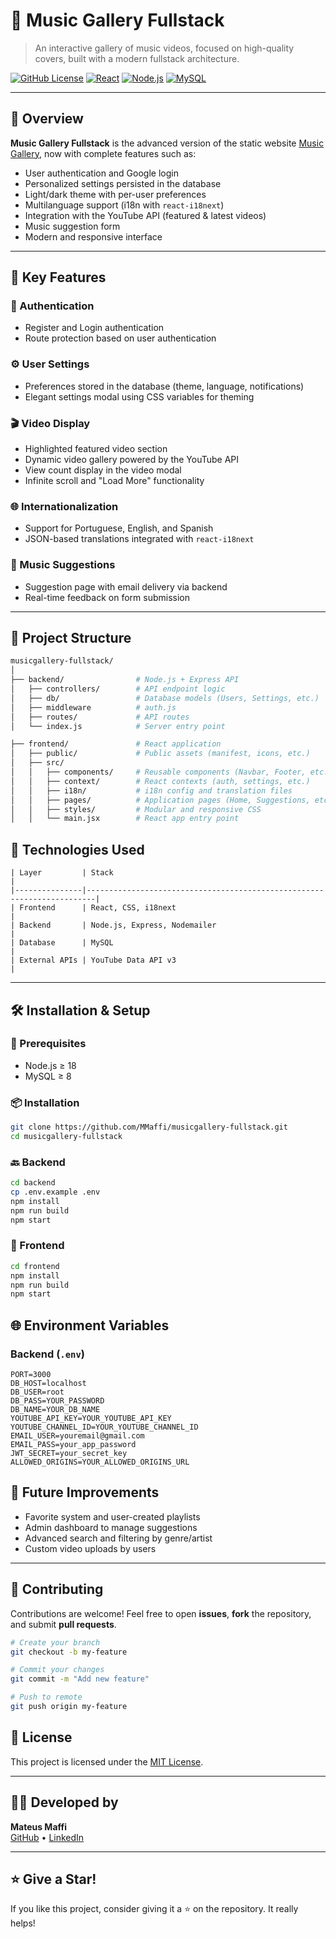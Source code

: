 # 🎵 Music Gallery Fullstack

> An interactive gallery of music videos, focused on high-quality covers, built with a modern fullstack architecture.

[![GitHub License](https://img.shields.io/github/license/MMaffi/musicgallery-fullstack?style=flat-square)](LICENSE)
[![React](https://img.shields.io/badge/Frontend-React-61DAFB?logo=react&logoColor=fff&style=flat-square)](https://reactjs.org/)
[![Node.js](https://img.shields.io/badge/Backend-Node.js-339933?logo=node.js&logoColor=fff&style=flat-square)](https://nodejs.org/)
[![MySQL](https://img.shields.io/badge/Database-MySQL-4479A1?logo=mysql&logoColor=fff&style=flat-square)](https://www.mysql.com/)

---

## 📸 Overview

**Music Gallery Fullstack** is the advanced version of the static website [Music Gallery](https://mmaffi.github.io/MusicGallery), now with complete features such as:

- User authentication and Google login
- Personalized settings persisted in the database
- Light/dark theme with per-user preferences
- Multilanguage support (i18n with `react-i18next`)
- Integration with the YouTube API (featured & latest videos)
- Music suggestion form
- Modern and responsive interface

---

## 🧠 Key Features

### 🔐 Authentication
- Register and Login authentication
- Route protection based on user authentication

### ⚙️ User Settings
- Preferences stored in the database (theme, language, notifications)
- Elegant settings modal using CSS variables for theming

### 🎬 Video Display
- Highlighted featured video section
- Dynamic video gallery powered by the YouTube API
- View count display in the video modal
- Infinite scroll and "Load More" functionality

### 🌐 Internationalization
- Support for Portuguese, English, and Spanish
- JSON-based translations integrated with `react-i18next`

### 💬 Music Suggestions
- Suggestion page with email delivery via backend
- Real-time feedback on form submission

---

## 📁 Project Structure

```bash
musicgallery-fullstack/
│
├── backend/                # Node.js + Express API
│   ├── controllers/        # API endpoint logic
│   ├── db/                 # Database models (Users, Settings, etc.)
│   ├── middleware          # auth.js
│   ├── routes/             # API routes
│   └── index.js            # Server entry point

├── frontend/               # React application
│   ├── public/             # Public assets (manifest, icons, etc.)
│   ├── src/
│   │   ├── components/     # Reusable components (Navbar, Footer, etc.)
│   │   ├── context/        # React contexts (auth, settings, etc.)
│   │   ├── i18n/           # i18n config and translation files
│   │   ├── pages/          # Application pages (Home, Suggestions, etc.)
│   │   ├── styles/         # Modular and responsive CSS
│   │   └── main.jsx        # React app entry point 
```

## 🚀 Technologies Used

```
| Layer         | Stack                                                                  |
|---------------|------------------------------------------------------------------------|
| Frontend      | React, CSS, i18next                                                    |
| Backend       | Node.js, Express, Nodemailer                                           |
| Database      | MySQL                                                                  |
| External APIs | YouTube Data API v3                                                    |
```

---

## 🛠️ Installation & Setup

### 🔧 Prerequisites

- Node.js ≥ 18  
- MySQL ≥ 8  

### 📦 Installation

```bash
git clone https://github.com/MMaffi/musicgallery-fullstack.git
cd musicgallery-fullstack
```

### 🔙 Backend

```bash
cd backend
cp .env.example .env
npm install
npm run build
npm start
```

### 🎨 Frontend

```bash
cd frontend
npm install
npm run build
npm start
```

## 🌐 Environment Variables

### Backend (`.env`)

```env
PORT=3000
DB_HOST=localhost
DB_USER=root
DB_PASS=YOUR_PASSWORD
DB_NAME=YOUR_DB_NAME
YOUTUBE_API_KEY=YOUR_YOUTUBE_API_KEY
YOUTUBE_CHANNEL_ID=YOUR_YOUTUBE_CHANNEL_ID
EMAIL_USER=youremail@gmail.com
EMAIL_PASS=your_app_password
JWT_SECRET=your_secret_key
ALLOWED_ORIGINS=YOUR_ALLOWED_ORIGINS_URL
```

## 🧪 Future Improvements

- Favorite system and user-created playlists  
- Admin dashboard to manage suggestions  
- Advanced search and filtering by genre/artist  
- Custom video uploads by users

---

## 🤝 Contributing

Contributions are welcome! Feel free to open **issues**, **fork** the repository, and submit **pull requests**.

```bash
# Create your branch
git checkout -b my-feature

# Commit your changes
git commit -m "Add new feature"

# Push to remote
git push origin my-feature
```

## 📄 License

This project is licensed under the [MIT License](LICENSE).

---

## 🧑‍💻 Developed by

**Mateus Maffi**  
[GitHub](https://github.com/MMaffi) • [LinkedIn](https://www.linkedin.com/in/mateusmaffi)

---

## ⭐ Give a Star!

If you like this project, consider giving it a ⭐ on the repository. It really helps!
